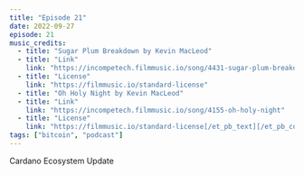 ```yaml
---
title: "Episode 21"
date: 2022-09-27
episode: 21
music_credits:
  - title: "Sugar Plum Breakdown by Kevin MacLeod"
  - title: "Link"
    link: "https://incompetech.filmmusic.io/song/4431-sugar-plum-breakdown"
  - title: "License"
    link: "https://filmmusic.io/standard-license"
  - title: "Oh Holy Night by Kevin MacLeod"
  - title: "Link"
    link: "https://incompetech.filmmusic.io/song/4155-oh-holy-night"
  - title: "License"
    link: "https://filmmusic.io/standard-license[/et_pb_text][/et_pb_column][/et_pb_row][/et_pb_section][et_pb_section"
tags: ["bitcoin", "podcast"]
---
```


Cardano Ecosystem Update